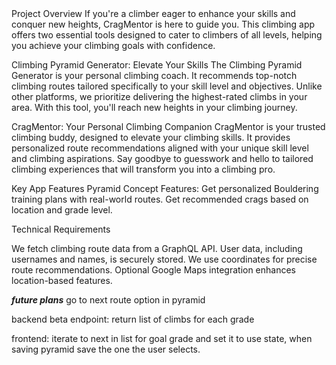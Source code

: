 <CragMentor>
Project Overview
If you're a climber eager to enhance your skills and conquer new heights, CragMentor is here to guide you. This climbing app offers two essential tools designed to cater to climbers of all levels, helping you achieve your climbing goals with confidence.

Climbing Pyramid Generator: Elevate Your Skills
The Climbing Pyramid Generator is your personal climbing coach. It recommends top-notch climbing routes tailored specifically to your skill level and objectives. Unlike other platforms, we prioritize delivering the highest-rated climbs in your area. With this tool, you'll reach new heights in your climbing journey.

CragMentor: Your Personal Climbing Companion
CragMentor is your trusted climbing buddy, designed to elevate your climbing skills. It provides personalized route recommendations aligned with your unique skill level and climbing aspirations. Say goodbye to guesswork and hello to tailored climbing experiences that will transform you into a climbing pro.

Key App Features
Pyramid Concept Features:
Get personalized Bouldering training plans with real-world routes.
Get recommended crags based on location and grade level.


Technical Requirements

We fetch climbing route data from a GraphQL API.
User data, including usernames and names, is securely stored.
We use coordinates for precise route recommendations.
Optional Google Maps integration enhances location-based features.

***future plans***
go to next route option in pyramid

backend beta endpoint:
    return list of climbs for each grade

frontend:
    iterate to next in list for goal grade and set it to use state, when saving pyramid save the one the user selects. 




